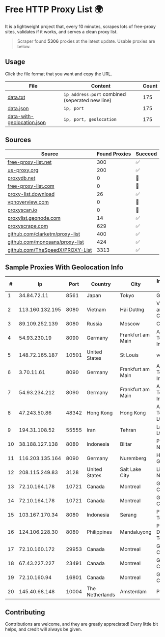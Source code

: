 
# Free HTTP Proxy List 🌍

It is a lightweight project that, every 10 minutes, scrapes lots of free-proxy sites, validates if it works, and serves a clean proxy list.


> Scraper found **5306** proxies at the latest update. Usable proxies are below.

## Usage

Click the file format that you want and copy the URL.


|File|Content|Count|
|----|-------|-----|
|[data.txt](https://raw.githubusercontent.com/themiralay/Proxy-List-World/master/data.txt)|`ip_address:port` combined (seperated new line)|175|
|[data.json](https://raw.githubusercontent.com/themiralay/Proxy-List-World/master/data.json)|`ip, port`|175|
|[data-with-geolocation.json](https://raw.githubusercontent.com/themiralay/Proxy-List-World/master/data-with-geolocation.json)|`ip, port, geolocation`|175|

## Sources

|Source|Found Proxies|Succeed|
|------|-------------|-------|
|[free-proxy-list.net](https://free-proxy-list.net)|300|✅|
|[us-proxy.org](https://www.us-proxy.org)|200|✅|
|[proxydb.net](http://proxydb.net)|0|🚫|
|[free-proxy-list.com](https://free-proxy-list.com/?page=&port=&type%5B%5D=http&type%5B%5D=https&up_time=0&search=Search)|0|🚫|
|[proxy-list.download](https://www.proxy-list.download/HTTP)|26|✅|
|[vpnoverview.com](https://vpnoverview.com/privacy/anonymous-browsing/free-proxy-servers)|0|🚫|
|[proxyscan.io](https://www.proxyscan.io)|0|🚫|
|[proxylist.geonode.com](https://proxylist.geonode.com/api/proxy-list?limit=300&page=1&sort_by=lastChecked&sort_type=desc&protocols=http,https)|14|✅|
|[proxyscrape.com](https://api.proxyscrape.com/v2/?request=displayproxies&protocol=http&timeout=10000&country=all&ssl=all&anonymity=all)|629|✅|
|[github.com/clarketm/proxy-list](https://raw.githubusercontent.com/clarketm/proxy-list/master/proxy-list-raw.txt)|400|✅|
|[github.com/monosans/proxy-list](https://raw.githubusercontent.com/monosans/proxy-list/main/proxies/http.txt)|424|✅|
|[github.com/TheSpeedX/PROXY-List](https://raw.githubusercontent.com/TheSpeedX/PROXY-List/master/http.txt)|3313|✅|


## Sample Proxies With Geolocation Info

|#|Ip|Port|Country|City|Internet Service Provider|
|-|--|----|-------|----|-------------------------|
|1|34.84.72.11|8561|Japan|Tokyo|Google LLC|
|2|113.160.132.195|8080|Vietnam|Hải Dương|VietNam Post and Telecom Corporation|
|3|89.109.252.139|8080|Russia|Moscow|CTC-IPOE|
|4|54.93.230.19|8090|Germany|Frankfurt am Main|Amazon Technologies Inc.|
|5|148.72.165.187|10501|United States|St Louis|velia.net|
|6|3.70.11.61|8090|Germany|Frankfurt am Main|Amazon Technologies Inc.|
|7|54.93.234.212|8090|Germany|Frankfurt am Main|Amazon Technologies Inc.|
|8|47.243.50.86|48342|Hong Kong|Hong Kong|Alibaba (US) Technology Co., Ltd.|
|9|194.31.108.52|55555|Iran|Tehran|Laser Company Ltd|
|10|38.188.127.138|8080|Indonesia|Blitar|PT Data Buana Nusantara|
|11|116.203.135.164|8090|Germany|Nuremberg|Hetzner Online GmbH|
|12|208.115.249.83|3128|United States|Salt Lake City|Limestone Networks, Inc.|
|13|72.10.164.178|10721|Canada|Montreal|GloboTech Communications|
|14|72.10.164.178|10721|Canada|Montreal|GloboTech Communications|
|15|103.167.170.34|8080|Indonesia|Serang|PT Rajeg Media Telekomunikasi|
|16|124.106.228.30|8080|Philippines|Mandaluyong|Philippine Long Distance Telephone Co.|
|17|72.10.160.172|29953|Canada|Montreal|GloboTech Communications|
|18|67.43.227.227|23491|Canada|Montreal|GloboTech Communications|
|19|72.10.160.94|16801|Canada|Montreal|GloboTech Communications|
|20|145.40.68.148|10004|The Netherlands|Amsterdam|Packet Host, Inc.|



## Contributing

Contributions are welcome, and they are greatly appreciated! Every
little bit helps, and credit will always be given.


